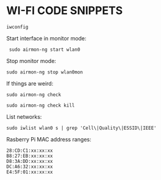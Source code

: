 # WI-FI CODE SNIPPETS
```
iwconfig
```
Start interface in monitor mode:
```
 sudo airmon-ng start wlan0
```
Stop monitor mode:
```
sudo airmon-ng stop wlan0mon
```
If things are weird:
```
sudo airmon-ng check
```
```
sudo airmon-ng check kill
```
List networks:
```
sudo iwlist wlan0 s | grep 'Cell\|Quality\|ESSID\|IEEE'
```
Rasberry Pi MAC address ranges:
```
28:CD:C1:xx:xx:xx
B8:27:EB:xx:xx:xx
D8:3A:DD:xx:xx:xx
DC:A6:32:xx:xx:xx
E4:5F:01:xx:xx:xx
```
